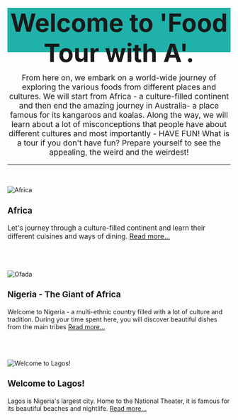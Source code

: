 <!DOCTYPE html>
<html>
<head>
<title><h1> Food Tour with A </h1></title>
</head>
<body> <h2 style="text-align:center; background-color:LightSeaGreen; height:100px; wigth:200px; font-size:400%">Welcome to 'Food Tour with A'.</h2>
 <p style="text-align:center; font-size:125%">From here on, we embark on a world-wide journey of exploring the various foods from different places and cultures.
 We will start from Africa - a culture-filled continent and then end the amazing journey in Australia- a place famous for its kangaroos and koalas.     
    Along the way, we will learn about a lot of misconceptions that people have about different cultures and most importantly - HAVE FUN! What is a tour if you don't have fun?
    Prepare yourself to see the appealing, the weird and the weirdest!</p>
<hr>
<br>
<br>
<img src="https://mcusercontent.com/648e369fabe885f944aa1f6a7/images/a2ea4bdd-607b-4102-9c1d-8cbd32c91eea.jpg" alt="Africa"> <p><h3 style="font-size: 134%;"> Africa</h3></p>
<p style="font-size:110%">Let's journey through a culture-filled continent and learn their different cuisines and ways of dining. <a href="https://foodtourwithap.blogspot.com/p/african-cuisine-africa-facts.html"> Read more... </a></p>
<br>
<br>
<br>
<img src="https://mcusercontent.com/648e369fabe885f944aa1f6a7/images/e2458846-3b8f-4f0e-a8d1-01c19377a578.jpg" alt="Ofada"> <p><h3 style="font-size: 134%;">Nigeria - The Giant of Africa</h3>

Welcome to Nigeria - a multi-ethnic country filled with a lot of culture and tradition. During your time spent here, you will discover beautiful dishes from the main tribes <a href="https://foodtourwithap.blogspot.com/p/african-cuisine-africa-facts.html"> Read more... </a> </p>
<br>
<br>
<br>
<img src="https://mcusercontent.com/648e369fabe885f944aa1f6a7/images/5a3ca1b1-3999-4413-ade2-2402d4922d2c.jpg" alt="Welcome to Lagos!"> <p><h3 style="font-size: 134%;"> Welcome to Lagos!</h3>
 <p>Lagos is Nigeria's largest city. Home to the National Theater, it is famous for its beautiful beaches and nightlife. <a href="https://foodtourwithap.blogspot.com/2020/07/welcome-to-lagos.html"> Read more... </a></p>
 
</body>
</html>